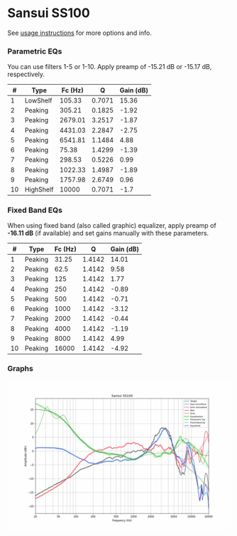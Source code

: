 # Sansui SS100
See [usage instructions](https://github.com/jaakkopasanen/AutoEq#usage) for more options and info.

### Parametric EQs
You can use filters 1-5 or 1-10. Apply preamp of -15.21 dB or -15.17 dB, respectively.

|   # | Type      |   Fc (Hz) |      Q |   Gain (dB) |
|-----|-----------|-----------|--------|-------------|
|   1 | LowShelf  |    105.33 | 0.7071 |       15.36 |
|   2 | Peaking   |    305.21 | 0.1825 |       -1.92 |
|   3 | Peaking   |   2679.01 | 3.2517 |       -1.87 |
|   4 | Peaking   |   4431.03 | 2.2847 |       -2.75 |
|   5 | Peaking   |   6541.81 | 1.1484 |        4.88 |
|   6 | Peaking   |     75.38 | 1.4299 |       -1.39 |
|   7 | Peaking   |    298.53 | 0.5226 |        0.99 |
|   8 | Peaking   |   1022.33 | 1.4987 |       -1.89 |
|   9 | Peaking   |   1757.98 | 2.6749 |        0.96 |
|  10 | HighShelf |  10000    | 0.7071 |       -1.7  |

### Fixed Band EQs
When using fixed band (also called graphic) equalizer, apply preamp of **-16.11 dB** (if available) and set gains manually with these parameters.

|   # | Type    |   Fc (Hz) |      Q |   Gain (dB) |
|-----|---------|-----------|--------|-------------|
|   1 | Peaking |     31.25 | 1.4142 |       14.01 |
|   2 | Peaking |     62.5  | 1.4142 |        9.58 |
|   3 | Peaking |    125    | 1.4142 |        1.77 |
|   4 | Peaking |    250    | 1.4142 |       -0.89 |
|   5 | Peaking |    500    | 1.4142 |       -0.71 |
|   6 | Peaking |   1000    | 1.4142 |       -3.12 |
|   7 | Peaking |   2000    | 1.4142 |       -0.44 |
|   8 | Peaking |   4000    | 1.4142 |       -1.19 |
|   9 | Peaking |   8000    | 1.4142 |        4.99 |
|  10 | Peaking |  16000    | 1.4142 |       -4.92 |

### Graphs
![](./Sansui%20SS100.png)
